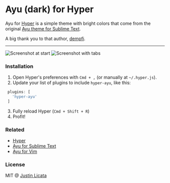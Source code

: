 # Ayu (dark) for Hyper

Ayu for [Hyper](https://hyper.is/) is a simple theme with
bright colors that come from the original
[Ayu theme for Sublime Text](https://github.com/dempfi/ayu).

A big thank you to that author, [dempfi](https://github.com/dempfi).

---

![Screenshot at start](https://raw.githubusercontent.com/licatajustin/hyper-ayu/master/images/start.png)
![Screenshot with tabs](https://raw.githubusercontent.com/licatajustin/hyper-ayu/master/images/diff.png)

### Installation

1. Open Hyper's preferences with `Cmd + ,` (or manually at `~/.hyper.js`).
2. Update your list of plugins to include `hyper-ayu`, like this:

  ```javascript
   plugins: [
     'hyper-ayu'
   ]
   ```
3. Fully reload Hyper (`Cmd + Shift + R`)
4. Profit!

### Related

- [Hyper](https://hyper.is/)
- [Ayu for Sublime Text](https://github.com/dempfi/ayu)
- [Ayu for Vim](https://github.com/ayu-theme/ayu-vim)

### License

MIT @ [Justin Licata](https://twitter.com/justinlicata)

